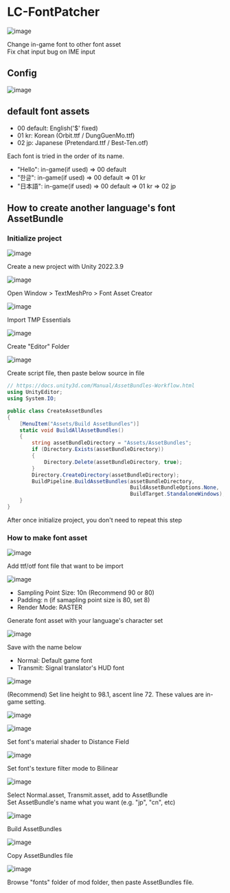 # LC-FontPatcher

![image](https://github.com/lekakid/LC-FontPatcher/assets/1362809/c11faea3-9c86-495a-99d4-ed56742ecf66)

Change in-game font to other font asset  
Fix chat input bug on IME input

## Config

![image](https://github.com/lekakid/LC-FontPatcher/assets/1362809/ca6112ab-38f5-4386-aca8-60bd872bf367)

## default font assets

- 00 default: English('$' fixed)
- 01 kr: Korean (Orbit.ttf / DungGuenMo.ttf)
- 02 jp: Japanese (Pretendard.ttf / Best-Ten.otf)

Each font is tried in the order of its name.

- "Hello": in-game(if used) => 00 default
- "한글": in-game(if used) => 00 default => 01 kr
- "日本語": in-game(if used) => 00 default => 01 kr => 02 jp

## How to create another language's font AssetBundle

### Initialize project

![image](https://github.com/lekakid/LC-FontPatcher/assets/1362809/6475b6c9-37dc-47b1-a837-2461d505869e)

Create a new project with Unity 2022.3.9

![image](https://github.com/lekakid/LC-FontPatcher/assets/1362809/f9f126a2-ec7b-4632-b0fc-4e50658ccd16)

Open Window > TextMeshPro > Font Asset Creator

![image](https://github.com/lekakid/LC-FontPatcher/assets/1362809/f3942a57-be3b-4966-96a6-563a9756a934)

Import TMP Essentials

![image](https://github.com/lekakid/LC-FontPatcher/assets/1362809/945a98bc-5cbb-427e-a3e6-03167c6decfd)

Create "Editor" Folder

![image](https://github.com/lekakid/LC-FontPatcher/assets/1362809/466e8270-6bc7-4a41-99a3-410a3acdd943)

Create script file, then paste below source in file

```cs
// https://docs.unity3d.com/Manual/AssetBundles-Workflow.html
using UnityEditor;
using System.IO;

public class CreateAssetBundles
{
    [MenuItem("Assets/Build AssetBundles")]
    static void BuildAllAssetBundles()
    {
        string assetBundleDirectory = "Assets/AssetBundles";
        if (Directory.Exists(assetBundleDirectory))
        {
            Directory.Delete(assetBundleDirectory, true);
        }
        Directory.CreateDirectory(assetBundleDirectory);
        BuildPipeline.BuildAssetBundles(assetBundleDirectory,
                                        BuildAssetBundleOptions.None,
                                        BuildTarget.StandaloneWindows);
    }
}
```

After once initialize project, you don't need to repeat this step

### How to make font asset

![image](https://github.com/lekakid/LC-FontPatcher/assets/1362809/06739b1e-64ee-4d9c-81e9-4212b5a1895c)

Add ttf/otf font file that want to be import

![image](https://github.com/lekakid/LC-SignalTranslatorAligner/assets/1362809/e573005b-a4b3-4185-8c81-a69993fb5b87)

- Sampling Point Size: 10n (Recommend 90 or 80)
- Padding: n (if samapling point size is 80, set 8)
- Render Mode: RASTER

Generate font asset with your language's character set

![image](https://github.com/lekakid/LC-FontPatcher/assets/1362809/e509d526-af39-4ab3-b8c2-4420d73b048a)

Save with the name below

- Normal: Default game font
- Transmit: Signal translator's HUD font

![image](https://github.com/lekakid/LC-FontPatcher/assets/1362809/ed204743-4926-4cd0-a8d3-fe97dcbb8046)

(Recommend) Set line height to 98.1, ascent line 72.
These values are in-game setting.

![image](https://github.com/lekakid/LC-FontPatcher/assets/1362809/c9f7b3e7-55d9-4d52-8cf8-deef54b69b28)

![image](https://github.com/lekakid/LC-FontPatcher/assets/1362809/bf54eb54-1540-4449-aa7b-6d68fe1fa536)

Set font's material shader to Distance Field

![image](https://github.com/lekakid/LC-FontPatcher/assets/1362809/6cc99b7d-081a-4643-999d-b1a24ccacd3d)

Set font's texture filter mode to Bilinear

![image](https://github.com/lekakid/LC-FontPatcher/assets/1362809/e613af8c-dfff-4775-8a7b-c0c3c8a93304)

Select Normal.asset, Transmit.asset, add to AssetBundle  
Set AssetBundle's name what you want (e.g. "jp", "cn", etc)

![image](https://github.com/lekakid/LC-FontPatcher/assets/1362809/e99c9ba1-17cb-4565-8b5f-6b5da9041ff1)

Build AssetBundles

![image](https://github.com/lekakid/LC-FontPatcher/assets/1362809/5e77314d-db60-4370-b2f2-7452f8d78ec6)

Copy AssetBundles file

![image](https://github.com/lekakid/LC-FontPatcher/assets/1362809/66d07c17-3252-404d-ac56-8d00fed1dcdb)

Browse "fonts" folder of mod folder, then paste AssetBundles file.
